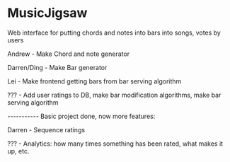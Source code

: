 MusicJigsaw
===========

Web interface for putting chords and notes into bars into songs, votes by users

Andrew - Make Chord and note generator

Darren/Ding - Make Bar generator

Lei - Make frontend getting bars from bar serving algorithm

??? - Add user ratings to DB, make bar modification algorithms, make bar serving algorithm

----------- Basic project done, now more features:

Darren - Sequence ratings

??? - Analytics: how many times something has been rated, what makes it up, etc.
